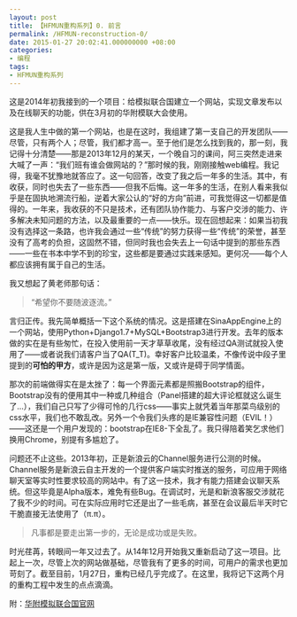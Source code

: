 ```yaml
---
layout: post
title: 【HFMUN重构系列】0. 前言
permalink: /HFMUN-reconstruction-0/
date: 2015-01-27 20:02:41.000000000 +08:00
categories:
- 编程
tags:
- HFMUN重构系列
---
```

<p>这是2014年初我接到的一个项目：给模拟联合国建立一个网站，实现文章发布以及在线聊天的功能，供在3月初的华附模联大会使用。</p>
<p>这是我人生中做的第一个网站，也是在这时，我组建了第一支自己的开发团队——尽管，只有两个人；尽管，我们都才高一。至于他们是怎么找到我的，那一刻，我记得十分清楚——那是2013年12月的某天，一个晚自习的课间，阿三突然走进来大喊了一声：“我们班有谁会做网站的？”那时候的我，刚刚接触web编程。我记得，我毫不犹豫地就答应了。这一句回答，改变了我之后一年多的生活。其中，有收获，同时也失去了一些东西——但我不后悔。这一年多的生活，在别人看来我似乎是在固执地溯流行船，逆着大家公认的“好的方向”前进，可我觉得这一切都是值得的。一年来，我收获的不只是技术，还有团队协作能力、与客户交涉的能力、许多解决未知问题的方法，以及最重要的一点——快乐。现在回想起来：如果当初我没有选择这一条路，也许我会通过一些“传统”的努力获得一些“传统”的荣誉，甚至没有了高考的负担，这固然不错，但同时我也会失去上一句话中提到的那些东西——一些在书本中学不到的珍宝，这些都是要通过实践来感知。更何况——每个人都应该拥有属于自己的生活。</p>
<p>我又想起了黄老师那句话：</p>
<blockquote>
<p>“希望你不要随波逐流。”</p>
</blockquote>
<p>言归正传。我先简单概括一下这个系统的情况。这是搭建在SinaAppEngine上的一个网站，使用Python+Django1.7+MySQL+Bootstrap3进行开发。去年的版本做的实在是有些匆忙，在投入使用前一天才草草收尾，没有经过QA测试就投入使用了——或者说我们请客户当了QA(T_T)。幸好客户比较温柔，不像传说中段子里提到的<strong>可怕的甲方</strong>，或许是因为这是第一版，又或许是碍于同学情面。</p>
<p>那次的前端做得实在是太挫了：每一个界面元素都是照搬Bootstrap的组件，Bootstrap没有的便用其中一种或几种组合（Panel搭建的超大评论框就这么诞生了...），我们自己只写了少得可怜的几行css——事实上就凭着当年那菜鸟级别的css水平，我们也不敢乱改。另外一个令我们头疼的是IE兼容性问题（EVIL！）——这还是一个用户发现的：bootstrap在IE8-下全乱了。我只得陪着笑乞求他们换用Chrome，别提有多尴尬了。</p>
<p>问题还不止这些。2013年初，正是新浪云的Channel服务进行公测的时候。Channel服务是新浪云自主开发的一个提供客户端实时推送的服务，可应用于网络聊天室等实时性要求较高的网站中。有了这一技术，我才有能力搭建会议聊天系统。但这毕竟是Alpha版本，难免有些Bug。在调试时，光是和新浪客服交涉就花了我不少的时间。可在实际应用时它还是出了一些毛病，甚至在会议最后半天时它干脆直接无法使用了（π.π）。</p>
<blockquote>
<p>凡事都是要走出第一步的，无论是成功或是失败。</p>
</blockquote>
<p>时光荏苒，转眼间一年又过去了。从14年12月开始我又重新启动了这一项目。比起上一次，尽管上次的网站做基础，尽管我有了更多的时间，可用户的需求也更加苛刻了。截至目前，1月27日，重构已经几乎完成了。在这里，我将记下这两个月的重构工程中发生的点点滴滴。</p>
<p>附：<a href="http://hfmun.sinaapp.com/">华附模拟联合国官网</a></p>
